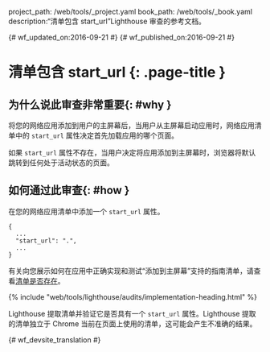 project_path: /web/tools/_project.yaml
book_path: /web/tools/_book.yaml
description:“清单包含 start_url”Lighthouse 审查的参考文档。

{# wf_updated_on:2016-09-21 #}
{# wf_published_on:2016-09-21 #}

# 清单包含 start_url {: .page-title }

## 为什么说此审查非常重要{: #why }

将您的网络应用添加到用户的主屏幕后，当用户从主屏幕启动应用时，网络应用清单中的 `start_url` 属性决定首先加载应用的哪个页面。



如果 `start_url` 属性不存在，当用户决定将应用添加到主屏幕时，浏览器将默认跳转到任何处于活动状态的页面。


## 如何通过此审查{: #how }

在您的网络应用清单中添加一个 `start_url` 属性。

    {
      ...
      "start_url": ".",
      ...
    }

有关向您展示如何在应用中正确实现和测试“添加到主屏幕”支持的指南清单，请查看[清单是否存在](manifest-exists#how)。



{% include "web/tools/lighthouse/audits/implementation-heading.html" %}

Lighthouse 提取清单并验证它是否具有一个 `start_url` 属性。Lighthouse 提取的清单独立于 Chrome 当前在页面上使用的清单，这可能会产生不准确的结果。




{# wf_devsite_translation #}
